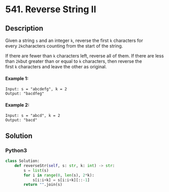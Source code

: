 # 541. Reverse String II


## Description
Given a string `s` and an integer `k`, reverse the first `k` characters for every `2k`characters counting from the start of the string.

If there are fewer than `k` characters left, reverse all of them. If there are less than `2k`but greater than or equal to `k` characters, then reverse the first `k` characters and leave the other as original.

#### Example 1:
```
Input: s = "abcdefg", k = 2
Output: "bacdfeg"
```

#### Example 2:
```
Input: s = "abcd", k = 2
Output: "bacd"
```


## Solution

### Python3
```python
class Solution:
    def reverseStr(self, s: str, k: int) -> str:
        s = list(s)
        for i in range(0, len(s), 2*k):
            s[i:i+k] = s[i:i+k][::-1]
        return "".join(s)
```
